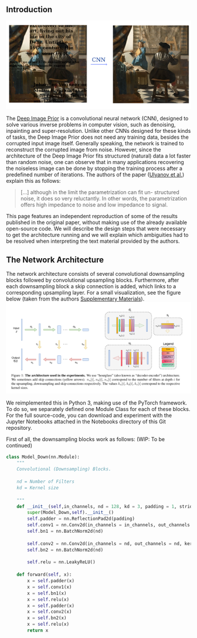 ## Introduction

![](imagepriortitle.png)

The [Deep Image Prior](https://en.wikipedia.org/wiki/Deep_Image_Prior) is a convolutional neural network (CNN), designed to solve
various inverse problems in computer vision, such as denoising, inpainting and super-resolution. Unlike other CNNs designed for these kinds of tasks, the Deep Image Prior does not need any training data, besides the corrupted input image itself. Generally speaking, the network is trained to reconstruct the corrupted image from noise. However, since the architecture of the Deep Image Prior fits structured (natural) data a lot faster than random noise, one can observe that in many applications recovering the noiseless image can be done by stopping the training process after a predefined number of iterations. The authors of the paper ([Ulyanov et al.](https://arxiv.org/abs/1711.10925)) explain this as follows:

> [...] although in the limit the parametrization can fit un-
structured noise, it does so very reluctantly. In other words,
the parametrization offers high impedance to noise and low
impedance to signal.

This page features an independent reproduction of some of the results published in the original paper, without making use of the already available open-source code. We will describe the design steps that were necessary to get the architecture running and we will explain which ambiguities had to be resolved when interpreting the text material provided by the authors.

## The Network Architecture
The network architecture consists of several convolutional downsampling blocks followed by convolutional upsampling blocks. Furthermore, after each downsampling block a skip connection is added, which links to a corresponding upsampling layer. For a small visualization, see the figure below (taken from the authors [Supplementary Materials](https://box.skoltech.ru/index.php/s/ib52BOoV58ztuPM#pdfviewer)).
![](Data/Visualization/architecture.png)

We reimplemented this in Python 3, making use of the PyTorch framework. To do so, we separately defined one Module Class for each of these blocks. For the full source-code, you can download and experiment with the Jupyter Notebooks attached in the Notebooks directory of this Git repository.

First of all, the downsampling blocks work as follows: (WIP: To be continued)

```python
class Model_Down(nn.Module):
    """
    Convolutional (Downsampling) Blocks.

    nd = Number of Filters
    kd = Kernel size

    """
    def __init__(self,in_channels, nd = 128, kd = 3, padding = 1, stride = 2):
        super(Model_Down,self).__init__()
        self.padder = nn.ReflectionPad2d(padding)
        self.conv1 = nn.Conv2d(in_channels = in_channels, out_channels = nd, kernel_size = kd, stride = stride)
        self.bn1 = nn.BatchNorm2d(nd)

        self.conv2 = nn.Conv2d(in_channels = nd, out_channels = nd, kernel_size = kd, stride = 1)
        self.bn2 = nn.BatchNorm2d(nd)

        self.relu = nn.LeakyReLU()

    def forward(self, x):
        x = self.padder(x)
        x = self.conv1(x)
        x = self.bn1(x)
        x = self.relu(x)
        x = self.padder(x)
        x = self.conv2(x)
        x = self.bn2(x)
        x = self.relu(x)
        return x

```
